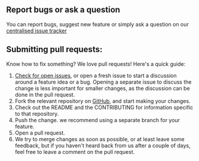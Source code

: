 ## Report bugs or ask a question

You can report bugs, suggest new feature or simply ask a question on our 
[centralised issue tracker](https://github.com/pyQode/pyQode/issues)


## Submitting pull requests:


Know how to fix something? We love pull requests! Here's a quick guide:

1. [Check for open issues](https://github.com/pyQode/pyQode/issues), or
   open a fresh issue to start a discussion around a feature idea or a bug.
   Opening a separate issue to discuss the change is less important for smaller
   changes, as the discussion can be done in the pull request.
2. Fork the relevant repository on [GitHub](https://github.com/pyQode), and start making your changes.
3. Check out the README and the CONTRIBUTING for information specific to that repository.
4. Push the change. we recommend using a separate branch for your feature.
5. Open a pull request.
6. We try to merge changes as soon as possible, or at least leave
   some feedback, but if you haven't heard back from us after a couple of days,
   feel free to leave a comment on the pull request.
   
